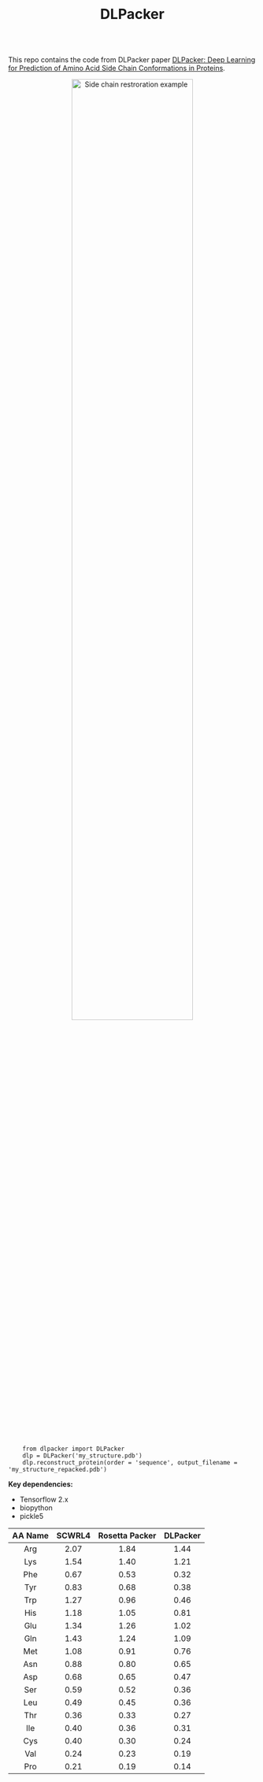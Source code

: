 <br/>
<h1 align="center">DLPacker</h1>
<br/>

<br/>

This repo contains the code from DLPacker paper [DLPacker: Deep Learning for Prediction of Amino Acid Side Chain Conformations in Proteins](pending).
<br/>
<p align="center">
    <img width="70%" src="https://github.com/nekitmm/DLPacker/blob/main/img5.png" alt="Side chain restroration example">
</p>
<br/>

		from dlpacker import DLPacker
		dlp = DLPacker('my_structure.pdb')
		dlp.reconstruct_protein(order = 'sequence', output_filename = 'my_structure_repacked.pdb')

**Key dependencies:**
* Tensorflow 2.x
* biopython
* pickle5

<center>

|AA Name | SCWRL4 | Rosetta Packer | DLPacker|
|:------:|:------:|:--------------:|:-------:|
|  Arg   |  2.07  |      1.84      |   1.44  |
|  Lys   |  1.54  |      1.40      |   1.21  |
|  Phe   |  0.67  |      0.53      |   0.32  |
|  Tyr   |  0.83  |      0.68      |   0.38  |
|  Trp   |  1.27  |      0.96      |   0.46  |
|  His   |  1.18  |      1.05      |   0.81  |
|  Glu   |  1.34  |      1.26      |   1.02  |
|  Gln   |  1.43  |      1.24      |   1.09  |
|  Met   |  1.08  |      0.91      |   0.76  |
|  Asn   |  0.88  |      0.80      |   0.65  |
|  Asp   |  0.68  |      0.65      |   0.47  |
|  Ser   |  0.59  |      0.52      |   0.36  |
|  Leu   |  0.49  |      0.45      |   0.36  |
|  Thr   |  0.36  |      0.33      |   0.27  |
|  Ile   |  0.40  |      0.36      |   0.31  |
|  Cys   |  0.40  |      0.30      |   0.24  |
|  Val   |  0.24  |      0.23      |   0.19  |
|  Pro   |  0.21  |      0.19      |   0.14  |

</center>